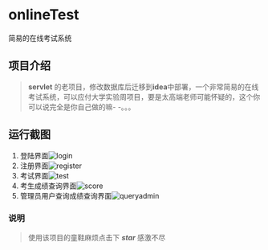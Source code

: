 # onlineTest
简易的在线考试系统


## 项目介绍
>**servlet** 的老项目，修改数据库后迁移到**idea**中部署，一个非常简易的在线考试系统，可以应付大学实验周项目，要是太高端老师可能怀疑的，这个你可以说完全是你自己做的嘛- -。。。

## 运行截图
1. 登陆界面![login](http://ww1.sinaimg.cn/large/71ae9b51gw1evrh5mrbsoj212e0rcdi6.jpg)
2. 注册界面![register](http://ww2.sinaimg.cn/large/71ae9b51gw1evrh7lscamj20t60nsdjy.jpg)
3. 考试界面![test](http://ww3.sinaimg.cn/large/71ae9b51gw1evrh83e7cqj218c0xk0x1.jpg)
4. 考生成绩查询界面![score](http://ww3.sinaimg.cn/large/71ae9b51gw1evrh8i3u4sj20km0fijrm.jpg)
5. 管理员用户查询成绩查询界面![queryadmin](http://ww3.sinaimg.cn/large/71ae9b51gw1evrh9c2rdfj212m0isjsk.jpg)


### 说明
> 使用该项目的童鞋麻烦点击下  ***star***  感激不尽